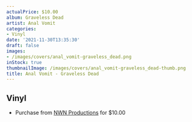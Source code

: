 ```yaml
---
actualPrice: $10.00
album: Graveless Dead
artist: Anal Vomit
categories:
- Vinyl
date: '2021-11-30T13:35:30'
draft: false
images:
- /images/covers/anal_vomit-graveless_dead.png
inStock: true
thumbnailImage: /images/covers/anal_vomit-graveless_dead-thumb.png
title: Anal Vomit - Graveless Dead
---
```


## Vinyl
* Purchase from [NWN Productions](http://shop.nwnprod.com/index.php?route=product/product&path=76&product_id=18147&sort=pd.name&order=ASC) for $10.00
